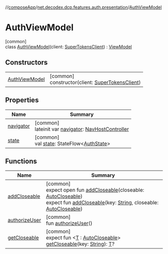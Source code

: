 //[composeApp](../../../index.md)/[net.decodex.dcp.features.auth.presentation](../index.md)/[AuthViewModel](index.md)

# AuthViewModel

[common]\
class [AuthViewModel](index.md)(client: [SuperTokensClient](../../net.decodex.dcp.core.supertokens/-super-tokens-client/index.md)) : [ViewModel](https://developer.android.com/reference/kotlin/androidx/lifecycle/ViewModel.html)

## Constructors

| | |
|---|---|
| [AuthViewModel](-auth-view-model.md) | [common]<br>constructor(client: [SuperTokensClient](../../net.decodex.dcp.core.supertokens/-super-tokens-client/index.md)) |

## Properties

| Name | Summary |
|---|---|
| [navigator](navigator.md) | [common]<br>lateinit var [navigator](navigator.md): [NavHostController](https://developer.android.com/reference/kotlin/androidx/navigation/NavHostController.html) |
| [state](state.md) | [common]<br>val [state](state.md): StateFlow&lt;[AuthState](../-auth-state/index.md)&gt; |

## Functions

| Name | Summary |
|---|---|
| [addCloseable](../../net.decodex.dcp.features.totp.presentation/-totp-view-model/index.md#2068605057%2FFunctions%2F-676342820) | [common]<br>expect open fun [addCloseable](../../net.decodex.dcp.features.totp.presentation/-totp-view-model/index.md#2068605057%2FFunctions%2F-676342820)(closeable: [AutoCloseable](https://kotlinlang.org/api/latest/jvm/stdlib/kotlin/-auto-closeable/index.html))<br>expect fun [addCloseable](../../net.decodex.dcp.features.totp.presentation/-totp-view-model/index.md#2093014716%2FFunctions%2F-676342820)(key: [String](https://kotlinlang.org/api/latest/jvm/stdlib/kotlin/-string/index.html), closeable: [AutoCloseable](https://kotlinlang.org/api/latest/jvm/stdlib/kotlin/-auto-closeable/index.html)) |
| [authorizeUser](authorize-user.md) | [common]<br>fun [authorizeUser](authorize-user.md)() |
| [getCloseable](../../net.decodex.dcp.features.totp.presentation/-totp-view-model/index.md#1102255800%2FFunctions%2F-676342820) | [common]<br>expect fun &lt;[T](../../net.decodex.dcp.features.totp.presentation/-totp-view-model/index.md#1102255800%2FFunctions%2F-676342820) : [AutoCloseable](https://kotlinlang.org/api/latest/jvm/stdlib/kotlin/-auto-closeable/index.html)&gt; [getCloseable](../../net.decodex.dcp.features.totp.presentation/-totp-view-model/index.md#1102255800%2FFunctions%2F-676342820)(key: [String](https://kotlinlang.org/api/latest/jvm/stdlib/kotlin/-string/index.html)): [T](../../net.decodex.dcp.features.totp.presentation/-totp-view-model/index.md#1102255800%2FFunctions%2F-676342820)? |

